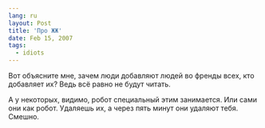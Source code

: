 ```yaml
---
lang: ru
layout: Post
title: 'Про ЖЖ'
date: Feb 15, 2007
tags:
  - idiots
---
```


Вот объясните мне, зачем люди добавляют людей во френды всех, кто добавляет их? Ведь всё равно не будут читать.

А у некоторых, видимо, робот специальный этим занимается. Или сами они как робот. Удаляешь их, а через пять минут они удаляют тебя. Смешно.
